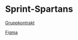# Sprint-Spartans
[Gruppkontrakt](https://docs.google.com/document/d/1DuD4GEdzXQtdrcPyJTDpQ16fG7u-Imsu2OhuPqnOHN0/edit?tab=t.0)

[Figma](https://www.figma.com/design/ldKGySr3SN4nYFh30nABXj/Yum-Yum-Gimme-sum---frontend-(Copy)?node-id=0-1)
